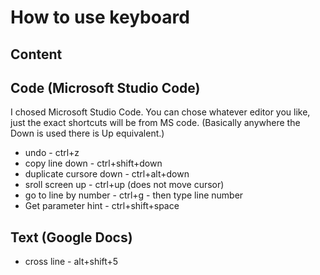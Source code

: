 # How to use keyboard

## Content

## Code (Microsoft Studio Code)

I chosed Microsoft Studio Code. 
You can chose whatever editor you like, just the exact shortcuts will be from MS code.
(Basically anywhere the Down is used there is Up equivalent.)

- undo - ctrl+z
- copy line down - ctrl+shift+down
- duplicate cursore down - ctrl+alt+down
- sroll screen up - ctrl+up (does not move cursor)
- go to line by number - ctrl+g - then type line number
- Get parameter hint - ctrl+shift+space

## Text (Google Docs)

- cross line - alt+shift+5
